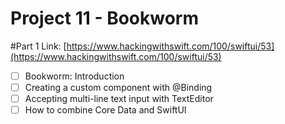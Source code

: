 # Project 11 - Bookworm

#Part 1
Link: [https://www.hackingwithswift.com/100/swiftui/53](https://www.hackingwithswift.com/100/swiftui/53)

- [ ] Bookworm: Introduction
- [ ] Creating a custom component with @Binding
- [ ] Accepting multi-line text input with TextEditor
- [ ] How to combine Core Data and SwiftUI
